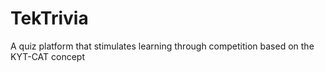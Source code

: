 # TekTrivia
A quiz platform that stimulates learning through competition based on the KYT-CAT concept
